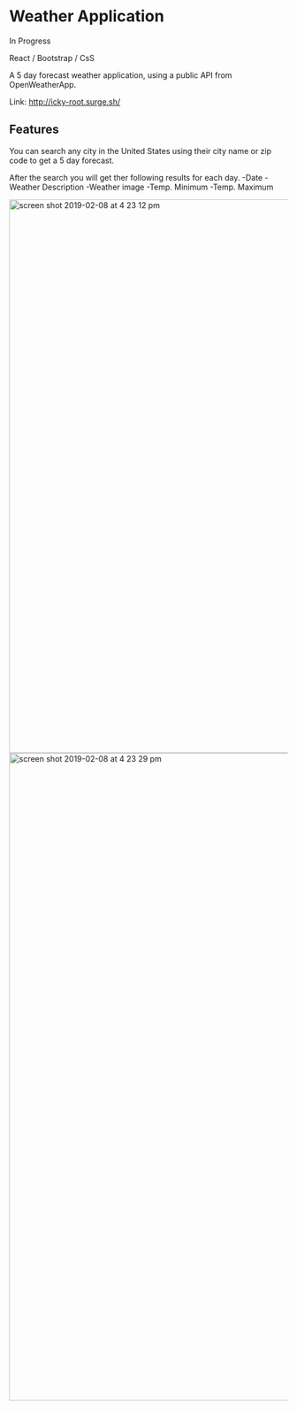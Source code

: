 # Weather Application

In Progress

React / Bootstrap / CsS

A 5 day forecast weather application, using a public API from OpenWeatherApp.

Link: http://icky-root.surge.sh/

## Features

You can search any city in the United States using their city name or zip code to get a 5 day forecast.

After the search you will get ther following results for each day.
-Date
-Weather Description
-Weather image
-Temp. Minimum
-Temp. Maximum

<img width="1000" alt="screen shot 2019-02-08 at 4 23 12 pm" src="https://user-images.githubusercontent.com/40579877/52511635-181f5d00-2bbe-11e9-8cf8-262b9bf8f303.png">
<img width="1170" alt="screen shot 2019-02-08 at 4 23 29 pm" src="https://user-images.githubusercontent.com/40579877/52511636-19508a00-2bbe-11e9-9f07-9738946319cf.png">
